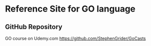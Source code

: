 # Reference Site for GO language

## GitHub Repository

GO course on Udemy.com
https://github.com/StephenGrider/GoCasts

